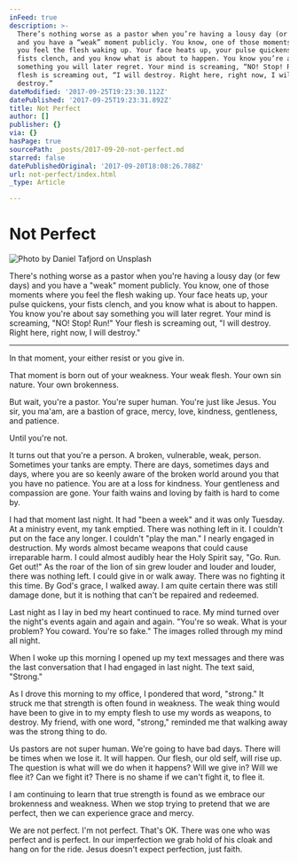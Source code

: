 ```yaml
---
inFeed: true
description: >-
  There’s nothing worse as a pastor when you’re having a lousy day (or few days)
  and you have a “weak” moment publicly. You know, one of those moments where
  you feel the flesh waking up. Your face heats up, your pulse quickens, your
  fists clench, and you know what is about to happen. You know you’re about say
  something you will later regret. Your mind is screaming, “NO! Stop! Run!” Your
  flesh is screaming out, “I will destroy. Right here, right now, I will
  destroy.”
dateModified: '2017-09-25T19:23:30.112Z'
datePublished: '2017-09-25T19:23:31.892Z'
title: Not Perfect
author: []
publisher: {}
via: {}
hasPage: true
sourcePath: _posts/2017-09-20-not-perfect.md
starred: false
datePublishedOriginal: '2017-09-20T18:08:26.788Z'
url: not-perfect/index.html
_type: Article

---
```

# Not Perfect
![Photo by Daniel Tafjord on Unsplash](https://the-grid-user-content.s3-us-west-2.amazonaws.com/d9b67fbf-a688-41f8-845f-bb6ba4b9f3de.jpg)

There's nothing worse as a pastor when you're having a lousy day (or few days) and you have a "weak" moment publicly. You know, one of those moments where you feel the flesh waking up. Your face heats up, your pulse quickens, your fists clench, and you know what is about to happen. You know you're about say something you will later regret. Your mind is screaming, "NO! Stop! Run!" Your flesh is screaming out, "I will destroy. Right here, right now, I will destroy."

---

In that moment, your either resist or you give in. 

That moment is born out of your weakness. Your weak flesh. Your own sin nature. Your own brokenness. 

But wait, you're a pastor. You're super human. You're just like Jesus. You sir, you ma'am, are a bastion of grace, mercy, love, kindness, gentleness, and patience. 

Until you're not. 

It turns out that you're a person. A broken, vulnerable, weak, person. Sometimes your tanks are empty. There are days, sometimes days and days, where you are so keenly aware of the broken world around you that you have no patience. You are at a loss for kindness. Your gentleness and compassion are gone. Your faith wains and loving by faith is hard to come by. 

I had that moment last night. It had "been a week" and it was only Tuesday. At a ministry event, my tank emptied. There was nothing left in it. I couldn't put on the face any longer. I couldn't "play the man." I nearly engaged in destruction. My words almost became weapons that could cause irreparable harm. I could almost audibly hear the Holy Spirit say, "Go. Run. Get out!" As the roar of the lion of sin grew louder and louder and louder, there was nothing left. I could give in or walk away. There was no fighting it this time. By God's grace, I walked away. I am quite certain there was still damage done, but it is nothing that can't be repaired and redeemed. 

Last night as I lay in bed my heart continued to race. My mind turned over the night's events again and again and again. "You're so weak. What is your problem? You coward. You're so fake." The images rolled through my mind all night. 

When I woke up this morning I opened up my text messages and there was the last conversation that I had engaged in last night. The text said, "Strong." 

As I drove this morning to my office, I pondered that word, "strong." It struck me that strength is often found in weakness. The weak thing would have been to give in to my empty flesh to use my words as weapons, to destroy. My friend, with one word, "strong," reminded me that walking away was the strong thing to do. 

Us pastors are not super human. We're going to have bad days. There will be times when we lose it. It will happen. Our flesh, our old self, will rise up. The question is what will we do when it happens? Will we give in? Will we flee it? Can we fight it? There is no shame if we can't fight it, to flee it. 

I am continuing to learn that true strength is found as we embrace our brokenness and weakness. When we stop trying to pretend that we are perfect, then we can experience grace and mercy. 

We are not perfect. I'm not perfect. That's OK. There was one who was perfect and is perfect. In our imperfection we grab hold of his cloak and hang on for the ride. Jesus doesn't expect perfection, just faith.